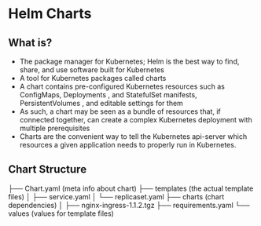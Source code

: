 # Helm Charts

## What is?
- The package manager for Kubernetes; Helm is the best way to find, share, and use software built for Kubernetes
- A tool for Kubernetes packages called charts
- A chart contains pre-configured Kubernetes resources such as ConfigMaps, Deployments , and StatefulSet manifests, PersistentVolumes , and editable settings for them
- As such, a chart may be seen as a bundle of resources that, if connected together, can create a complex Kubernetes deployment with multiple prerequisites
- Charts are the convenient way to tell the Kubernetes api-server which resources a given application needs to properly run in Kubernetes.

## Chart Structure
├── Chart.yaml (meta info about chart)
├── templates (the actual template files)
│   ├── service.yaml
│   └── replicaset.yaml
├── charts (chart dependencies)
│   ├── nginx-ingress-1.1.2.tgz
├── requirements.yaml
└── values (values for template files)
